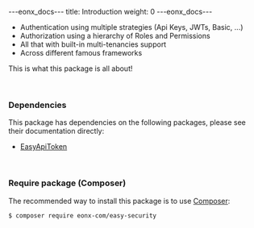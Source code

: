 ---eonx_docs---
title: Introduction
weight: 0
---eonx_docs---

- Authentication using multiple strategies (Api Keys, JWTs, Basic, ...)
- Authorization using a hierarchy of Roles and Permissions
- All that with built-in multi-tenancies support
- Across different famous frameworks

This is what this package is all about!

<br>

### Dependencies

This package has dependencies on the following packages, please see their documentation directly:

- [EasyApiToken][1]

<br>

### Require package (Composer)

The recommended way to install this package is to use [Composer][3]:

```bash
$ composer require eonx-com/easy-security
```

[1]: https://github.com/eonx-com/easy-api-token

[3]: https://getcomposer.org/
